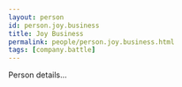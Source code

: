 ```yaml
---
layout: person
id: person.joy.business
title: Joy Business
permalink: people/person.joy.business.html
tags: [company.battle]
---
```


Person details...